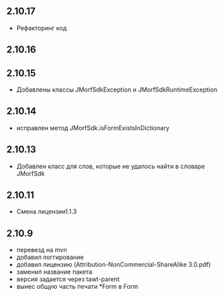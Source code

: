2.10.17
--

- Рефакторинг код

2.10.16
--
2.10.15
--

- Добавлены классы JMorfSdkException и JMorfSdkRuntimeException

2.10.14
--

- исправлен метод JMorfSdk.isFormExistsInDictionary

2.10.13
--

- Добавлен класс для слов, которые не удалось найти в словаре JMorfSdk

2.10.11
-----------------------------

- Смена лицензии1.1.3

2.10.9
------------------------------

- перевезд на mvn
- добавил логгирование
- добавил лицензию (Attribution-NonCommercial-ShareAlike 3.0.pdf)
- заменил название пакета
- версия задается через tawt-parent
- вынес общую часть печати *Form в Form